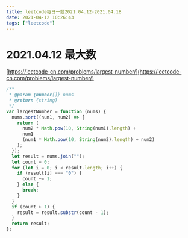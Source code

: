 ```yaml
---
title: leetcode每日一题2021.04.12-2021.04.18
date: 2021-04-12 10:26:43
tags: ["leetcode"]
---
```


# 2021.04.12 最大数

[https://leetcode-cn.com/problems/largest-number/](https://leetcode-cn.com/problems/largest-number/)

```javascript
/**
 * @param {number[]} nums
 * @return {string}
 */
var largestNumber = function (nums) {
  nums.sort((num1, num2) => {
    return (
      num2 * Math.pow(10, String(num1).length) +
      num1 -
      (num1 * Math.pow(10, String(num2).length) + num2)
    );
  });
  let result = nums.join("");
  let count = 0;
  for (let i = 0; i < result.length; i++) {
    if (result[i] === "0") {
      count += 1;
    } else {
      break;
    }
  }
  if (count > 1) {
    result = result.substr(count - 1);
  }
  return result;
};
```
